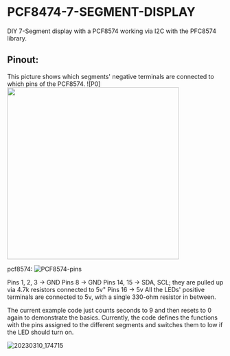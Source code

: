 # PCF8474-7-SEGMENT-DISPLAY

DIY 7-Segment display with a PCF8574 working via I2C with the PFC8574 library.

 ## Pinout:
 

This picture shows which segments' negative terminals are connected to which pins of the PCF8574.
![P0]<img src="https://github.com/Sigeband/PCF8474-7-SEGMENT-DISPLAY/assets/114338337/df9d7c05-8d5f-45a6-85fb-0418817ccd6d" width="400">


pcf8574:
![PCF8574-pins](https://github.com/Sigeband/PCF8474-7-SEGMENT-DISPLAY/assets/114338337/4ba14030-080b-4963-b8c1-dac80deac128)

Pins 1, 2, 3 -> GND
Pins 8 -> GND
Pins 14, 15 -> SDA, SCL; they are pulled up via 4.7k resistors connected to 5v"
Pins 16 -> 5v
All the LEDs' positive terminals are connected to 5v, with a single 330-ohm resistor in between.

 


The current example code just counts seconds to 9 and then resets to 0 again to demonstrate the basics.
Currently, the code defines the functions with the pins assigned to the different segments and switches them to low if the LED should turn on.




![20230310_174715](https://user-images.githubusercontent.com/114338337/224480518-e5520e62-bd6b-456c-b602-249eb714b3e2.jpg)
